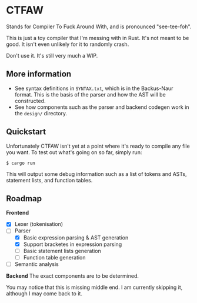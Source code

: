 # CTFAW
Stands for Compiler To Fuck Around With, and is pronounced "see-tee-foh".

This is just a toy compiler that I'm messing with in Rust. It's not meant to be good. It isn't even unlikely for it to randomly crash.

Don't use it. It's still very much a WIP.

## More information

- See syntax definitions in `SYNTAX.txt`, which is in the Backus-Naur format. This is the basis of the parser and how the AST will be constructed.
- See how components such as the parser and backend codegen work in the `design/` directory.

## Quickstart

Unfortunately CTFAW isn't yet at a point where it's ready to compile any file you want. To test out what's going on so far, simply run:
```shell
$ cargo run
```
This will output some debug information such as a list of tokens and ASTs, statement lists, and function tables.

## Roadmap

**Frontend**
- [X] Lexer (tokenisation)
- [ ] Parser
    - [X] Basic expression parsing & AST generation
    - [X] Support bracketes in expression parsing
    - [ ] Basic statement lists generation
    - [ ] Function table generation
- [ ] Semantic analysis

**Backend**
The exact components are to be determined.

You may notice that this is missing middle end. I am currently skipping it, although I may come back to it.
